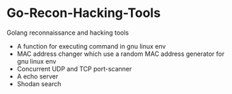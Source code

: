 # Go-Recon-Hacking-Tools
 Golang reconnaissance and hacking tools 
- A function for executing command in gnu linux env
- MAC address changer which use a random MAC address generator for gnu linux env
- Concurrent UDP and TCP port-scanner
- A echo server 
- Shodan search
